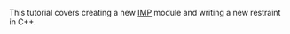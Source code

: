 This tutorial covers creating a new [IMP](https://integrativemodeling.org/)
module and writing a new restraint in C++.
